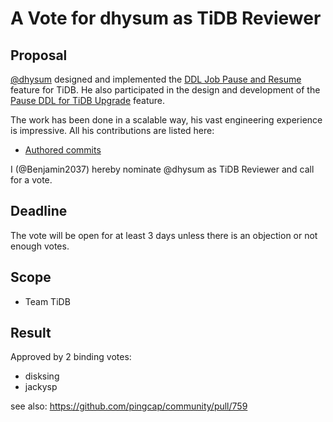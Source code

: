 # A Vote for dhysum as TiDB Reviewer

## Proposal

[@dhysum](https://github.com/dhysum) designed and implemented the [DDL Job Pause and Resume](https://github.com/pingcap/tidb/issues/40041) feature for TiDB. He also participated in the design and development of the [Pause DDL for TiDB Upgrade](https://github.com/pingcap/tidb/issues/39751) feature.

The work has been done in a scalable way, his vast engineering experience is impressive. All his contributions are listed here:

* [Authored commits](https://github.com/pingcap/tidb/commits?author=dhysum)

I (@Benjamin2037) hereby nominate @dhysum as TiDB Reviewer and call for a vote.

## Deadline

The vote will be open for at least 3 days unless there is an objection or not enough votes.

## Scope

* Team TiDB

## Result
Approved by 2 binding votes:
* disksing
* jackysp

see also: https://github.com/pingcap/community/pull/759